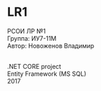# LR1
РСОИ ЛР №1 <br />
Группа: ИУ7-11М <br />
Автор: Новоженов Владимир <br /><br />

.NET CORE project <br />
Entity Framework (MS SQL)
<br />
 2017
